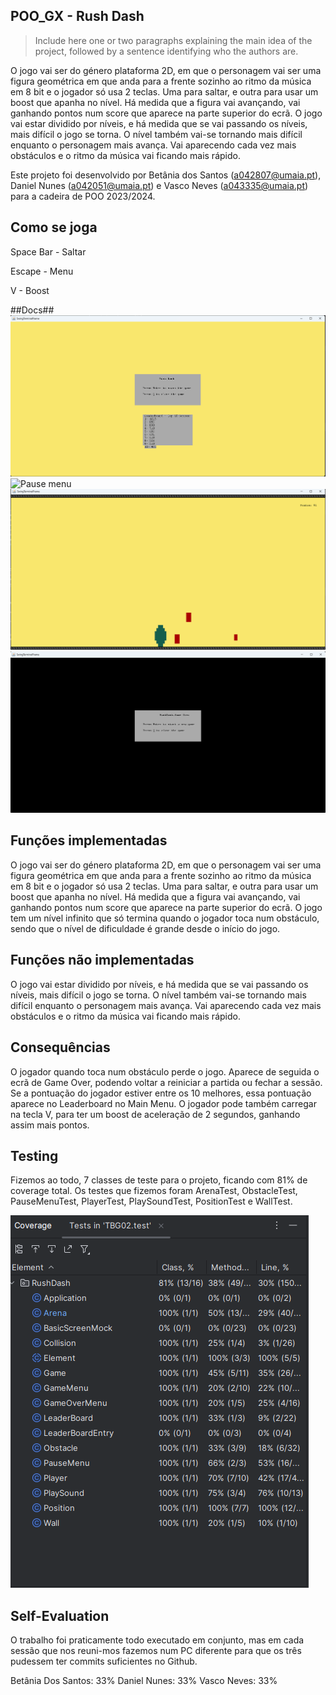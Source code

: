 ## POO_GX - Rush Dash

> Include here one or two paragraphs explaining the main idea of the project, followed by a sentence identifying who the authors are.

O jogo vai ser do género plataforma 2D, em que o personagem vai ser uma figura geométrica em que anda para a frente sozinho ao ritmo da música em 8 bit e o jogador só usa 2 teclas. Uma para saltar, e outra para usar um boost que apanha no nível. 
Há medida que a figura vai avançando, vai ganhando pontos num score que aparece na parte superior do ecrã.
O jogo vai estar dividido por níveis, e há medida que se vai passando os níveis, mais difícil o jogo se torna.
O nível também vai-se tornando mais difícil enquanto o personagem mais avança. Vai aparecendo cada vez mais obstáculos e o ritmo da música vai ficando mais rápido.

Este projeto foi desenvolvido por Betânia dos Santos (a042807@umaia.pt), Daniel Nunes (a042051@umaia.pt) e Vasco Neves (a043335@umaia.pt) para a cadeira de POO 2023/2024.

## Como se joga

Space Bar - Saltar

Escape - Menu

V - Boost

##Docs##
![Opening Menu and Leaderboard](https://github.com/nevesvasco/TBG02/blob/main/Docs/Main%20Menu.png)
![Pause menu](https://github.com/nevesvasco/TBG02/blob/main/Docs/Ecr%C3%A3%20de%20Pausa.png)
![mock_ecra_jogo](https://github.com/nevesvasco/TBG02/blob/main/Docs/Ecr%C3%A3%20de%20jogo.png)
![Game Over Menu](https://github.com/nevesvasco/TBG02/blob/main/Docs/Game%20Over.png)

## Funções implementadas
O jogo vai ser do género plataforma 2D, em que o personagem vai ser uma figura geométrica em que anda para a frente sozinho ao ritmo da música em 8 bit e o jogador só usa 2 teclas. Uma para saltar, e outra para usar um boost que apanha no nível. 
Há medida que a figura vai avançando, vai ganhando pontos num score que aparece na parte superior do ecrã.
O jogo tem um nível infinito que só termina quando o jogador toca num obstáculo, sendo que o nível de dificuldade é grande desde o início do jogo.

## Funções não implementadas
O jogo vai estar dividido por níveis, e há medida que se vai passando os níveis, mais difícil o jogo se torna.
O nível também vai-se tornando mais difícil enquanto o personagem mais avança. Vai aparecendo cada vez mais obstáculos e o ritmo da música vai ficando mais rápido.

## Consequências
O jogador quando toca num obstáculo perde o jogo. Aparece de seguida o ecrã de Game Over, podendo voltar a reiniciar a partida ou fechar a sessão. Se a pontuação do jogador estiver entre os 10 melhores, essa pontuação aparece no Leaderboard no Main Menu.
O jogador pode também carregar na tecla V, para ter um boost de aceleração de 2 segundos, ganhando assim mais pontos.

## Testing

Fizemos ao todo, 7 classes de teste para o projeto, ficando com 81% de coverage total.
Os testes que fizemos foram ArenaTest, ObstacleTest, PauseMenuTest, PlayerTest, PlaySoundTest, PositionTest e WallTest.

![Percentagem de coverage do jogo](https://github.com/nevesvasco/TBG02/blob/main/Docs/Percentagem%20de%20Coverage.png)

## Self-Evaluation

O trabalho foi praticamente todo executado em conjunto, mas em cada sessão que nos reuni-mos fazemos num PC diferente para que os três pudessem ter commits suficientes no Github.

Betânia Dos Santos: 33%
Daniel Nunes: 33%
Vasco Neves: 33%
